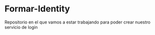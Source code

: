 # Formar-Identity
Repositorio en el que vamos a estar trabajando para poder crear nuestro servicio de login
